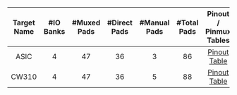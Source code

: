 <!--
DO NOT EDIT THIS FILE DIRECTLY.
It has been generated with the following command:
util/topgen.py -t hw/top_darjeeling/data/top_darjeeling.hjson -o hw/top_darjeeling/

-->

|  Target Name  |  #IO Banks  |  #Muxed Pads  |  #Direct Pads  |  #Manual Pads  |  #Total Pads  |                                Pinout / Pinmux Tables                                 |
|:-------------:|:-----------:|:-------------:|:--------------:|:--------------:|:-------------:|:-------------------------------------------------------------------------------------:|
|     ASIC      |      4      |      47       |       36       |       3        |      86       | [Pinout Table](../../../top_darjeeling/ip/pinmux/doc/autogen/pinout_asic/index.html)  |
|     CW310     |      4      |      47       |       36       |       5        |      88       | [Pinout Table](../../../top_darjeeling/ip/pinmux/doc/autogen/pinout_cw310/index.html) |
